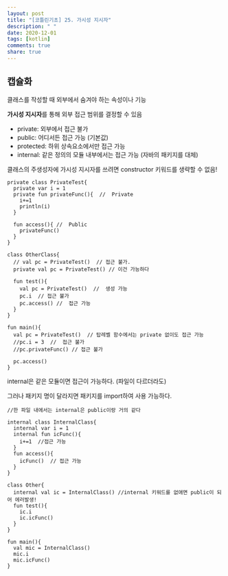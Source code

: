```yaml
---
layout: post
title: "[코틀린기초] 25. 가시성 지시자"
description: " "
date: 2020-12-01
tags: [kotlin]
comments: true
share: true
---  
```



## 캡슐화
  
  클래스를 작성할 때 외부에서 숨겨야 하는 속성이나 기능
  
  **가시성 지시자**를 통해 외부 접근 범위를 결정할 수 있음
  
  - private: 외부에서 접근 불가
  - public: 어디서든 접근 가능 (기본값)
  - protected: 하위 상속요소에서만 접근 가능
  - internal: 같은 정의의 모듈 내부에서는 접근 가능 (자바의 패키지를 대체)
  
  클래스의 주생성자에 가시성 지시자를 쓰려면 constructor 키워드를 생략할 수 없음!
  
  ```
  private class PrivateTest{
    private var i = 1
    private fun privateFunc(){  //  Private
      i+=1
      println(i)
    }
    
    fun access(){ //  Public
      privateFunc()
    }
  } 
  
  class OtherClass{
    // val pc = PrivateTest()  // 접근 불가.
    private val pc = PrivateTest() // 이건 가능하다
    
    fun test(){
      val pc = PrivateTest()  //  생성 가능
      pc.i  // 접근 불가
      pc.access() //  접근 가능
    }
  }
  
  fun main(){
    val pc = PrivateTest()  // 탑레벨 함수에서는 private 없이도 접근 가능
    //pc.i = 3  //  접근 불가
    //pc.privateFunc() // 접근 불가
    
    pc.access()    
  }
  ```
  
  
  internal은 같은 모듈이면 접근이 가능하다. (파일이 다르더라도)
  
  그러나 패키지 명이 달라지면 패키지를 import하여 사용 가능하다.
  
  ```
  //한 파일 내에서는 internal은 public이랑 거의 같다
  
  internal class InternalClass{
    internal var i = 1
    internal fun icFunc(){
      i+=1  //접근 가능
    }
    fun access(){
      icFunc()  // 접근 가능
    }
  }
  
  class Other{
    internal val ic = InternalClass() //internal 키워드를 없애면 public이 되어 에러발생!
    fun test(){
      ic.i
      ic.icFunc()
    }
  }
  
  fun main(){
    val mic = InternalClass()
    mic.i
    mic.icFunc()
  }
  ```
  
